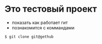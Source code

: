 # Это тестовый проект

+ показать как работает гит
+ познакомится с коммандами

```bash
$ git clone git@gethub
```